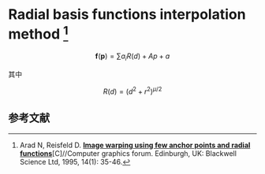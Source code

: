 # Radial basis functions interpolation method [^RBF] 

$$
\pmb{f}(\pmb{p})=\sum a_i R(d)+Ap+a
$$

其中

$$
R(d)=(d^2+r^2)^{\mu/2}
$$

## 参考文献

[^RBF]: Arad N, Reisfeld D. [**Image warping using few anchor points and radial functions**](http://citeseer.ist.psu.edu/arad95image.html )[C]//Computer graphics forum. Edinburgh, UK: Blackwell Science Ltd, 1995, 14(1): 35-46.

